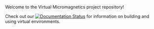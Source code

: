 Welcome to the Virtual Micromagnetics project repository!

Check out our [![Documentation Status](https://readthedocs.org/projects/virtual-micromagnetics/badge/?version=development)](http://virtual-micromagnetics.readthedocs.org/en/development) for information on building and using virtual environments.